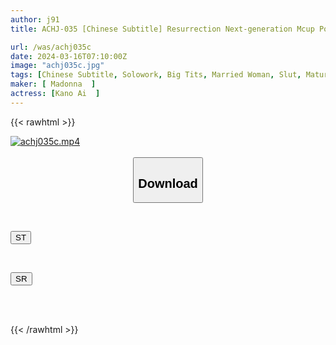 ```yaml
---
author: j91
title: ACHJ-035 [Chinese Subtitle] Resurrection Next-generation Mcup Porn Star Ai Kano Endless Ejaculation Orgasm That Makes The Masochist Man's Body And Mind Melt With Rich Tit Fuck And Continuous Creampie

url: /was/achj035c
date: 2024-03-16T07:10:00Z
image: "achj035c.jpg"
tags: [Chinese Subtitle, Solowork, Big Tits, Married Woman, Slut, Mature Woman, Lotion	]
maker: [ Madonna  ]
actress: [Kano Ai  ]
---
```



{{< rawhtml >}}

<div class="video" data-videoid="vVW111R9jBU2zV">
    <a href="javascript:;">
        <img src="/was/achj035c/achj035c.jpg" width="WIDTH" height="HEIGHT" alt="achj035c.mp4" loading="lazy">
    </a>
</div>

<script type="text/javascript" src="https://j91.asia/asset/on-demand-st.js"></script>

<br>
  <link rel="stylesheet" href="https://j91.asia/asset/bs5.css">
  
  <center>
  <button class="btn btn-primary" type="button" data-bs-toggle="collapse" data-bs-target=".multi-collapse" aria-expanded="false" aria-controls="multiCollapseExample1 multiCollapseExample2"><h2>Download</h2></button></center>
</p>
<div class="row">
  <div class="col">
    <div class="collapse multi-collapse" id="multiCollapseExample1">
      <div class="card card-body">
	      	      <br>
<div class="buttons">  
<p><a href="https://streamtape.to/v/vVW111R9jBU2zV" target="_blank"><button class="btn-hover color-3"><i class="fa fa-download"></i> ST</button></a></p></div>
    </div>
  </div>
</div>
  <div class="col">
    <div class="collapse multi-collapse" id="multiCollapseExample2">
      <div class="card card-body">
	      <br>
<div class="buttons">
<p><a href="https://rubystm.com/3o2ka0ghfe5z" target="_blank"><button class="btn-hover color-2"><i class="fa fa-download"></i> SR</button></a></p></div>
<br><br>
      </div>
    </div>
  </div>
</div>

{{< /rawhtml >}}